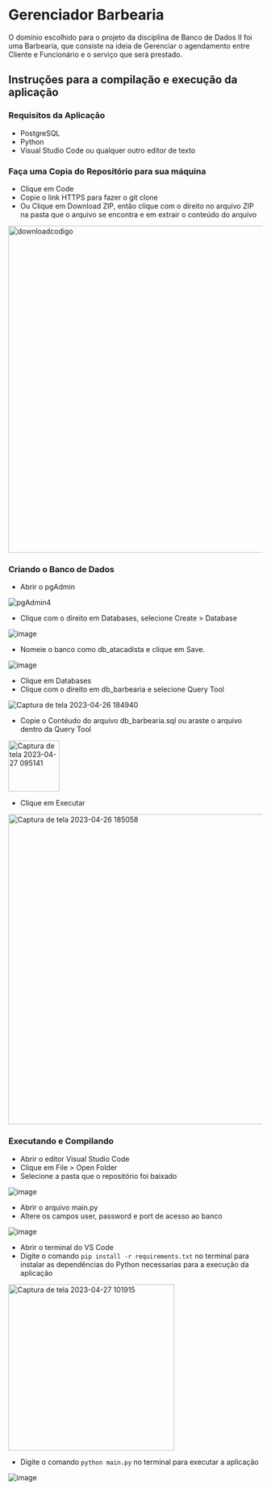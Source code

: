 # Gerenciador Barbearia

O domínio escolhido para o projeto da disciplina de Banco de Dados II foi uma Barbearia, que consiste na ideia de Gerenciar o agendamento entre Cliente e Funcionário e o serviço que será prestado. 

## Instruções para a compilação e execução da aplicação

### Requisitos da Aplicação
 - PostgreSQL
 - Python
 - Visual Studio Code ou qualquer outro editor de texto
 
### Faça uma Copia do Repositório para sua máquina
 - Clique em Code
 - Copie o link HTTPS para fazer o git clone
 - Ou Clique em Download ZIP, então clique com o direito no arquivo ZIP na pasta que o arquivo se encontra e em extrair o conteúdo do arquivo
<img width="647" alt="downloadcodigo" src="https://user-images.githubusercontent.com/40742096/234862519-9636623a-8f7e-43ad-a2ea-b51270b67b9f.png">

 
### Criando o Banco de Dados
 - Abrir o pgAdmin
  
![pgAdmin4](https://user-images.githubusercontent.com/40742096/234708693-a42f522f-7b08-465e-8a85-72db77a24c84.png)

 - Clique com o direito em Databases, selecione Create > Database

![image](https://user-images.githubusercontent.com/40742096/234709548-f7b55ae7-0d09-421c-96d4-cbd02a5e56f0.png)

 - Nomeie o banco como db_atacadista e clique em Save.

![image](https://user-images.githubusercontent.com/40742096/234709747-0dab4b09-2c35-4146-ac7a-416de6dfbc60.png)

 - Clique em Databases
 - Clique com o direito em db_barbearia e selecione Query Tool
 
 ![Captura de tela 2023-04-26 184940](https://user-images.githubusercontent.com/40742096/234866485-4594de66-46e9-4867-a6f2-d7cf22258c04.png)
 
 - Copie o Contéudo do arquivo db_barbearia.sql ou araste o arquivo dentro da Query Tool
 
 <img width="101" alt="Captura de tela 2023-04-27 095141" src="https://user-images.githubusercontent.com/40742096/234867528-dfd0b4c6-23ac-4585-9079-84a1ccdca151.png">
 
 - Clique em Executar
 
<img width="614" alt="Captura de tela 2023-04-26 185058" src="https://user-images.githubusercontent.com/40742096/234868331-ae2e6ceb-7201-48fe-8b7a-87a101b58c37.png">

### Executando e Compilando

 - Abrir o editor Visual Studio Code
 - Clique em File > Open Folder
 - Selecione a pasta que o repositório foi baixado

 ![image](https://user-images.githubusercontent.com/40742096/234871150-09680baa-2230-43e6-a564-9051bbf617e1.png)
 
 - Abrir o arquivo main.py
 - Altere os campos user, password e port de acesso ao banco
 
![image](https://user-images.githubusercontent.com/40742096/234873670-ddbc0e68-a9a5-44e0-923c-0b832934b5f8.png)

- Abrir o terminal do VS Code
- Digite o comando `pip install -r requirements.txt` no terminal para instalar as dependências do Python necessarias para a execução da aplicação 

<img width="329" alt="Captura de tela 2023-04-27 101915" src="https://user-images.githubusercontent.com/40742096/234874199-859f3652-04a1-4d55-a60d-a79a280607ea.png">

- Digite o comando `python main.py` no terminal para executar a aplicação

![image](https://user-images.githubusercontent.com/40742096/234876020-611febe0-8430-4e22-99a9-6116a634acf9.png)



